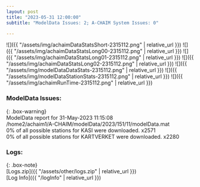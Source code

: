 ```yaml
---
layout: post
title: "2023-05-31 12:00:00"
subtitle: "ModelData Issues: 2; A-CHAIM System Issues: 0"

---
```


![]({{ "/assets/img/achaimDataStatsShort-2315112.png" | relative_url }})
![]({{ "/assets/img/achaimDataStatsLong00-2315112.png" | relative_url }})
![]({{ "/assets/img/achaimDataStatsLong01-2315112.png" | relative_url }})
![]({{ "/assets/img/achaimDataStatsLong02-2315112.png" | relative_url }})
![]({{ "/assets/img/modelDataDataStats-2315112.png" | relative_url }})
![]({{ "/assets/img/modelDataStationStats-2315112.png" | relative_url }})
![]({{ "/assets/img/achaimRunTime-2315112.png" | relative_url }})


### ModelData Issues:  
  
{: .box-warning}  
 ModelData report for 31-May-2023 11:15:08   
 /home2/achaim1/A-CHAIM/modelData/2023/151/11/modelData.mat   
 0% of all possible stations for KASI were downloaded. x2571   
 0% of all possible stations for KARTVERKET were downloaded. x2280   
  


### Logs:  
  
{: .box-note}  
[Logs.zip]({{ "/assets/other/logs.zip" | relative_url }})  
[Log Info]({{ "/logInfo" | relative_url }})  

